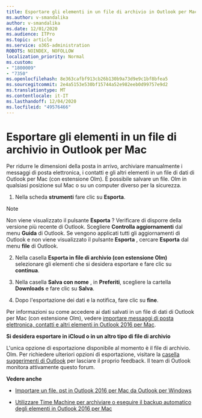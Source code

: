 ```yaml
---
title: Esportare gli elementi in un file di archivio in Outlook per Mac
ms.author: v-smandalika
author: v-smandalika
ms.date: 12/01/2020
ms.audience: ITPro
ms.topic: article
ms.service: o365-administration
ROBOTS: NOINDEX, NOFOLLOW
localization_priority: Normal
ms.custom:
- "1800009"
- "7350"
ms.openlocfilehash: 8e363cafbf913cb26b130b9a73d9e9c1bf8bfea5
ms.sourcegitcommit: 2e4a5153e530bf15744a52e982eeb0d99757e9d2
ms.translationtype: MT
ms.contentlocale: it-IT
ms.lasthandoff: 12/04/2020
ms.locfileid: "49576466"
---
```

# <a name="export-items-to-an-archive-file-in-outlook-for-mac"></a>Esportare gli elementi in un file di archivio in Outlook per Mac

Per ridurre le dimensioni della posta in arrivo, archiviare manualmente i messaggi di posta elettronica, i contatti e gli altri elementi in un file di dati di Outlook per Mac (con estensione Olm). È possibile salvare un file. Olm in qualsiasi posizione sul Mac o su un computer diverso per la sicurezza.

1. Nella scheda **strumenti** fare clic su **Esporta**.

> [!NOTE]
> Non viene visualizzato il pulsante **Esporta** ? Verificare di disporre della versione più recente di Outlook. Scegliere **Controlla aggiornamenti** dal menu **Guida** di Outlook. Se vengono applicati tutti gli aggiornamenti di Outlook e non viene visualizzato il pulsante **Esporta** , cercare **Esporta** dal menu **file** di Outlook.

2. Nella casella **Esporta in file di archivio (con estensione Olm)** selezionare gli elementi che si desidera esportare e fare clic su **continua**.

3. Nella casella **Salva con nome** , in **Preferiti**, scegliere la cartella **Downloads** e fare clic su **Salva**.

4. Dopo l'esportazione dei dati e la notifica, fare clic su **fine**.

Per informazioni su come accedere ai dati salvati in un file di dati di Outlook per Mac (con estensione Olm), vedere [importare messaggi di posta elettronica, contatti e altri elementi in Outlook 2016 per Mac](https://support.microsoft.com/office/import-and-export-outlook-email-contacts-and-calendar-92577192-3881-4502-b79d-c3bbada6c8ef#ID0EAACAAA=macOS).

**Si desidera esportare in iCloud o in un altro tipo di file di archivio**

L'unica opzione di esportazione disponibile al momento è il file di archivio. Olm. Per richiedere ulteriori opzioni di esportazione, visitare la [casella suggerimenti di Outlook](https://outlook.uservoice.com/) per lasciare il proprio feedback. Il team di Outlook monitora attivamente questo forum.

**Vedere anche**

- [Importare un file. pst in Outlook 2016 per Mac da Outlook per Windows](https://support.microsoft.com/office/import-a-pst-file-into-outlook-for-mac-from-outlook-for-windows-b4a6a1d6-94bb-4c85-a4fc-a83dc690e18c)

- [Utilizzare Time Machine per archiviare o eseguire il backup automatico degli elementi in Outlook 2016 per Mac](https://support.microsoft.com/office/automatically-archive-or-back-up-outlook-for-mac-items-441fcce5-2262-4b64-ac8c-fa949df989f5)
